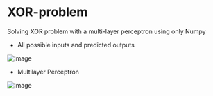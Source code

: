 # XOR-problem
Solving XOR problem with a multi-layer perceptron using only Numpy

* All possible inputs and predicted outputs

![image](https://user-images.githubusercontent.com/37270069/81373204-20ef3d80-9137-11ea-8beb-0687f729709f.png)


* Multilayer Perceptron

![image](https://user-images.githubusercontent.com/37270069/81373525-e508a800-9137-11ea-8225-9b6c5ed0b489.png)
